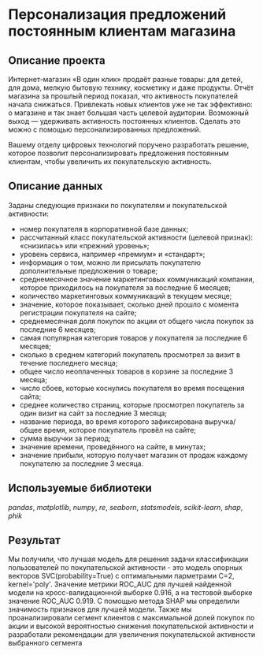 # Персонализация предложений постоянным клиентам магазина
## Описание проекта
Интернет-магазин «В один клик» продаёт разные товары: для детей, для дома, мелкую бытовую технику, косметику и даже продукты. Отчёт магазина за прошлый период показал, что активность покупателей начала снижаться. Привлекать новых клиентов уже не так эффективно: о магазине и так знает большая часть целевой аудитории. Возможный выход — удерживать активность постоянных клиентов. Сделать это можно с помощью персонализированных предложений.

Вашему отделу цифровых технологий поручено разработать решение, которое позволит персонализировать предложения постоянным клиентам, чтобы увеличить их покупательскую активность.

## Описание данных
Заданы следующие признаки по покупателям и покупательской активности:
  - номер покупателя в корпоративной базе данных;
  - рассчитанный класс покупательской активности (целевой признак): «снизилась» или «прежний уровень»;
  - уровень сервиса, например «премиум» и «стандарт»;
  - информация о том, можно ли присылать покупателю дополнительные предложения о товаре;
  - среднемесячное значение маркетинговых коммуникаций компании, которое приходилось на покупателя за последние 6 месяцев;
  - количество маркетинговых коммуникаций в текущем месяце;
  - значение, которое показывает, сколько дней прошло с момента регистрации покупателя на сайте;
  - среднемесячная доля покупок по акции от общего числа покупок за последние 6 месяцев;
  - самая популярная категория товаров у покупателя за последние 6 месяцев;
  - сколько в среднем категорий покупатель просмотрел за визит в течение последнего месяца;
  - общее число неоплаченных товаров в корзине за последние 3 месяца;
  - число сбоев, которые коснулись покупателя во время посещения сайта;
  - среднее количество страниц, которые просмотрел покупатель за один визит на сайт за последние 3 месяца;
  - название периода, во время которого зафиксирована выручка/ общее время, которое покупатель провёл на сайте;
  - сумма выручки за период;
  - значение времени, проведённого на сайте, в минутах;
  - значение прибыли, которую получает магазин от продаж каждому покупателю за последние 3 месяца.

## Используемые библиотеки
*pandas*, *matplotlib*, *numpy*, *re*, *seaborn*, *statsmodels*, *scikit-learn*, *shap*, *phik*

## Результат
Мы получили, что лучшая модель для решения задачи классификации пользователей по покупательской активности - это модель опорных векторов SVC(probability=True) с оптимальными парметрами C=2, kernel='poly'. Значение метрики ROC_AUC для лучшей найденной модели на кросс-валидационной выборке 0.916, а на тестовой выборке значение ROC_AUC 0.919. С помощью метода SHAP мы определили значимость признаков для лучшей модели. Также мы проанализировали сегмент клиентов с максимальной долей покупок по акции и высокой вероятностью снижения покупательской активности и разработали рекомендации для увеличения покупательской активности выбранного сегмента
